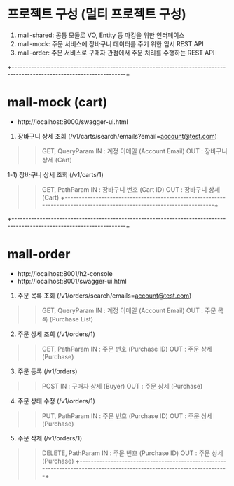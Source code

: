 # 프로젝트 구성 (멀티 프로젝트 구성)
1) mall-shared: 공통 모듈로 VO, Entity 등 마킹을 위한 인터페이스
2) mall-mock: 주문 서비스에 장바구니 데이터를 주기 위한 임시 REST API
3) mall-order: 주문 서비스로 구매자 관점에서 주문 처리를 수행하는 REST API



+----------------------------------------------------------------------------------------------------------------------+
# mall-mock (cart)
- http://localhost:8000/swagger-ui.html

1) 장바구니 상세 조회 (/v1/carts/search/emails?email=account@test.com)
>> GET, QueryParam
>> IN  : 계정 이메일 (Account Email)
>> OUT : 장바구니 상세 (Cart)

1-1) 장바구니 상세 조회 (/v1/carts/1)
>> GET, PathParam
>> IN  : 장바구니 번호 (Cart ID)
>> OUT : 장바구니 상세 (Cart)
+----------------------------------------------------------------------------------------------------------------------+



+----------------------------------------------------------------------------------------------------------------------+
# mall-order
- http://localhost:8001/h2-console
- http://localhost:8001/swagger-ui.html

1) 주문 목록 조회 (/v1/orders/search/emails=account@test.com)
>> GET, QueryParam
>> IN  : 계정 이메일 (Account Email)
>> OUT : 주문 목록 (Purchase List)

2) 주문 상세 조회 (/v1/orders/1)
>> GET, PathParam
>> IN  : 주문 번호 (Purchase ID)
>> OUT : 주문 상세 (Purchase)

3) 주문 등록 (/v1/orders)
>> POST
>> IN  : 구매자 상세 (Buyer)
>> OUT : 주문 상세 (Purchase)

4) 주문 상태 수정 (/v1/orders/1)
>> PUT, PathParam
>> IN  : 주문 번호 (Purchase ID)
>> OUT : 주문 상세 (Purchase)

5) 주문 삭제 (/v1/orders/1)
>> DELETE, PathParam
>> IN  : 주문 번호 (Purchase ID)
>> OUT : 주문 상세 (Purchase)
+----------------------------------------------------------------------------------------------------------------------+
